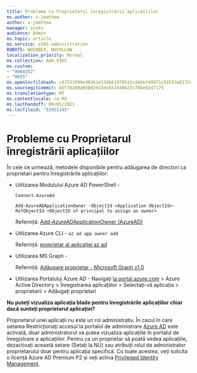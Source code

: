 ```yaml
---
title: Probleme cu Proprietarul înregistrării aplicațiilor
ms.author: v-jmathew
author: v-jmathew
manager: scotv
audience: Admin
ms.topic: article
ms.service: o365-administration
ROBOTS: NOINDEX, NOFOLLOW
localization_priority: Normal
ms.collection: Adm_O365
ms.custom:
- "9004352"
- "9655"
ms.openlocfilehash: cd7533f09ed8361e134b81979532cdebbf49971c54553a0172c7527f30e319bb
ms.sourcegitcommit: b5f7da89a650d2915dc652449623c78be6247175
ms.translationtype: MT
ms.contentlocale: ro-RO
ms.lasthandoff: 08/05/2021
ms.locfileid: "53951145"
---
```

# <a name="app-registration-owner-issues"></a>Probleme cu Proprietarul înregistrării aplicațiilor

În cele ce urmează, metodele disponibile pentru adăugarea de directori ca proprietari pentru înregistrările aplicațiilor:

- Utilizarea Modulului Azure AD PowerShell -

    `Connect-AzureAd`

    `Add-AzureADApplicationOwner -ObjectId <Application ObjectId>-RefObjectId <ObjectID of principal to assign as owner>`

    Referință: [Add-AzureADApplicationOwner (AzureAD)](https://docs.microsoft.com/powershell/module/azuread/add-azureadapplicationowner)
- Utilizarea Azure CLI - `az ad app owner add`

    Referință: [proprietar al aplicației az ad](https://docs.microsoft.com/cli/azure/ad/app/owner)
- Utilizarea MS Graph -

    Referință: [Adăugare proprietar - Microsoft Graph v1.0](https://docs.microsoft.com/graph/api/application-post-owners)
- Utilizarea Portalului Azure AD - Navigați [la portal.azure.com](https://portal.azure.com/) > Azure Active Directory > Înregistrarea aplicațiilor > Selectați-vă aplicația > proprietarii > Adăugați proprietari

**Nu puteți vizualiza aplicația blade pentru înregistrările aplicațiilor chiar dacă sunteți proprietarul aplicației?**

Proprietarul unei aplicații nu este un rol administrativ. În cazul în care setarea Restricționați accesul la portalul de administrare [Azure AD](https://docs.microsoft.com/azure/active-directory/fundamentals/users-default-permissions) este activată, doar administratorul va putea vizualiza aplicațiile în portalul de înregistrare a aplicațiilor. Pentru ca un proprietar să poată vedea aplicațiile, dezactivați această setare (Setați la NU) sau atribuiți rolul de administrator proprietarului doar pentru aplicația specifică. Cu toate acestea, veți solicita o licență Azure AD Premium P2 și veți activa [Privileged Identity Management](https://docs.microsoft.com/azure/active-directory/privileged-identity-management/pim-configure).
